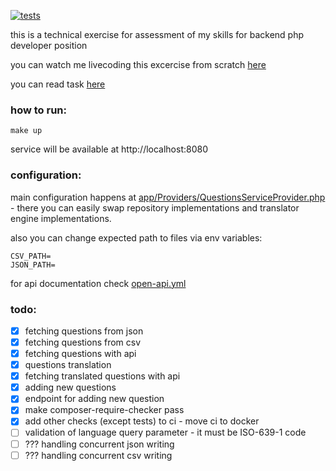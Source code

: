 [![tests](https://github.com/belamov/challenge_questions/actions/workflows/main.yml/badge.svg)](https://github.com/belamov/challenge_questions/actions/workflows/main.yml)

this is a technical exercise for assessment of my skills for backend php developer position

you can watch me livecoding this excercise from scratch [here](https://www.youtube.com/watch?v=T0CjQw54tP0)

you can read task [here](task.md)

### how to run:

```shell
make up
```

service will be available at http://localhost:8080

### configuration:

main configuration happens at [app/Providers/QuestionsServiceProvider.php](app/Providers/QuestionsServiceProvider.php) -
there you can easily swap repository implementations and translator engine implementations.

also you can change expected path to files via env variables:

```dotenv
CSV_PATH=
JSON_PATH=
```

for api documentation check [open-api.yml](open-api.yaml)

### todo:

- [x] fetching questions from json
- [x] fetching questions from csv
- [x] fetching questions with api
- [x] questions translation
- [x] fetching translated questions with api
- [x] adding new questions
- [x] endpoint for adding new question
- [x] make composer-require-checker pass
- [x] add other checks (except tests) to ci - move ci to docker
- [ ] validation of language query parameter - it must be ISO-639-1 code
- [ ] ??? handling concurrent json writing
- [ ] ??? handling concurrent csv writing
